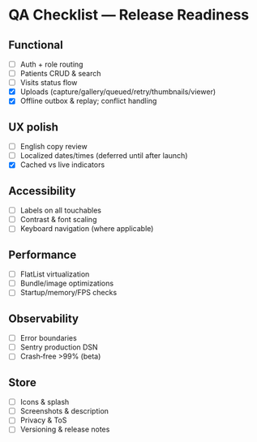 # QA Checklist — Release Readiness

## Functional
- [ ] Auth + role routing
- [ ] Patients CRUD & search
- [ ] Visits status flow
- [x] Uploads (capture/gallery/queued/retry/thumbnails/viewer)
- [x] Offline outbox & replay; conflict handling

## UX polish
- [ ] English copy review
- [ ] Localized dates/times (deferred until after launch)
- [x] Cached vs live indicators

## Accessibility
- [ ] Labels on all touchables
- [ ] Contrast & font scaling
- [ ] Keyboard navigation (where applicable)

## Performance
- [ ] FlatList virtualization
- [ ] Bundle/image optimizations
- [ ] Startup/memory/FPS checks

## Observability
- [ ] Error boundaries
- [ ] Sentry production DSN
- [ ] Crash‑free >99% (beta)

## Store
- [ ] Icons & splash
- [ ] Screenshots & description
- [ ] Privacy & ToS
- [ ] Versioning & release notes
